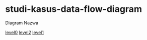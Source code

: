 # studi-kasus-data-flow-diagram

Diagram Nazwa


[level0](img/level0.jpeg)
[level2](img/level2.jpeg)
[level1](img/level1.jpeg)